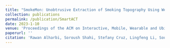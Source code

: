 ```yaml
---
title: "SmokeMon: Unobtrusive Extraction of Smoking Topography Using Wearable Energy-Efficient Thermal"
collection: publications
permalink: /publication/SmartACT
date: 2023-1-10
venue: 'Proceedings of the ACM on Interactive, Mobile, Wearable and Ubiquitous Technologies, December 2022'
paperurl: ''
citation: 'Rawan Alharbi, Soroush Shahi, Stefany Cruz, Lingfeng Li, Sougata Sen,Christopher Romano, <b>Mahdi Pedram</b>, Josiah Hester, Aggelos K Katsaggelos, Nabil Alshurafa. &quot; <i>IMWUT 2023</i>.;(PDF)[https://dl.acm.org/doi/pdf/10.1145/3569460?casa_token=WizUxR2OtW8AAAAA:kfCzWoy0gBHwuQyuac-twwfff6yeBXKekizAW4I_5xW0gmZVKP6XTBKt1ODhbYiEgYhma3BKdiVr5w];'
---
```


